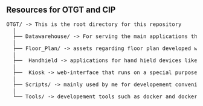 ## Resources for OTGT and CIP


<pre>
OTGT/ -> This is the root directory for this repository
  |
  ├── Datawarehouse/ -> For serving the main applications that the rest of the repository depends on
  |
  ├── Floor_Plan/ -> assets regarding floor plan developed with Ink Scape
  |
  ├──  Handhield -> applications for hand hield devices like a battery equipped Raspberry Pi
  |
  ├──  Kiosk -> web-interface that runs on a special purpose-locked-down device
  |
  ├── Scripts/ -> mainly used by me for developement convenience
  |
  └── Tools/ -> developement tools such as docker and docker-compose scripts
</pre>
